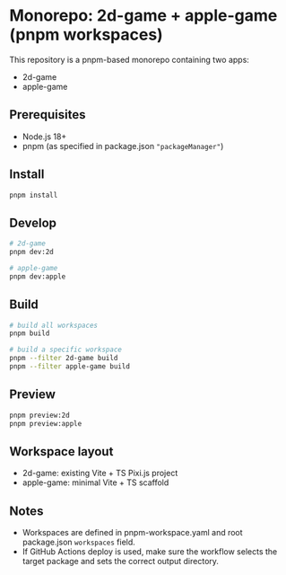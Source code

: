 # Monorepo: 2d-game + apple-game (pnpm workspaces)

This repository is a pnpm-based monorepo containing two apps:
- 2d-game
- apple-game

## Prerequisites
- Node.js 18+
- pnpm (as specified in package.json `"packageManager"`)

## Install
```sh
pnpm install
```

## Develop
```sh
# 2d-game
pnpm dev:2d

# apple-game
pnpm dev:apple
```

## Build
```sh
# build all workspaces
pnpm build

# build a specific workspace
pnpm --filter 2d-game build
pnpm --filter apple-game build
```

## Preview
```sh
pnpm preview:2d
pnpm preview:apple
```

## Workspace layout
- 2d-game: existing Vite + TS Pixi.js project
- apple-game: minimal Vite + TS scaffold

## Notes
- Workspaces are defined in pnpm-workspace.yaml and root package.json `workspaces` field.
- If GitHub Actions deploy is used, make sure the workflow selects the target package and sets the correct output directory.